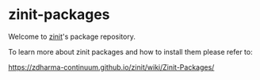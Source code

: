# zinit-packages

Welcome to [zinit](https://github.com/zdharma-continuum/zinit)'s package 
repository.

To learn more about zinit packages and how to install them please refer to:

https://zdharma-continuum.github.io/zinit/wiki/Zinit-Packages/

<!-- vim: set ft=markdown et ts=2 sw=2 tw=80 fo+=an1 autoindent :-->
